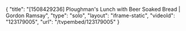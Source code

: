 {
    "title": "[1508429236] Ploughman's Lunch with Beer Soaked Bread | Gordon Ramsay",
    "type": "solo",
    "layout": "iframe-static",
    "videoId": "123179005",
    "url": "\/tvpembed\/123179005"
}